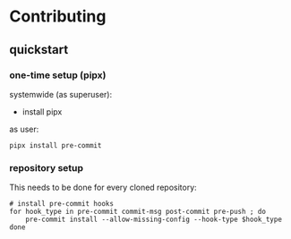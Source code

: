 # Contributing

## quickstart

### one-time setup (pipx)

systemwide (as superuser):

- install pipx

as user:

```SHELL
pipx install pre-commit
```

### repository setup

This needs to be done for every cloned repository:

```SHELL
# install pre-commit hooks
for hook_type in pre-commit commit-msg post-commit pre-push ; do
    pre-commit install --allow-missing-config --hook-type $hook_type
done
```
